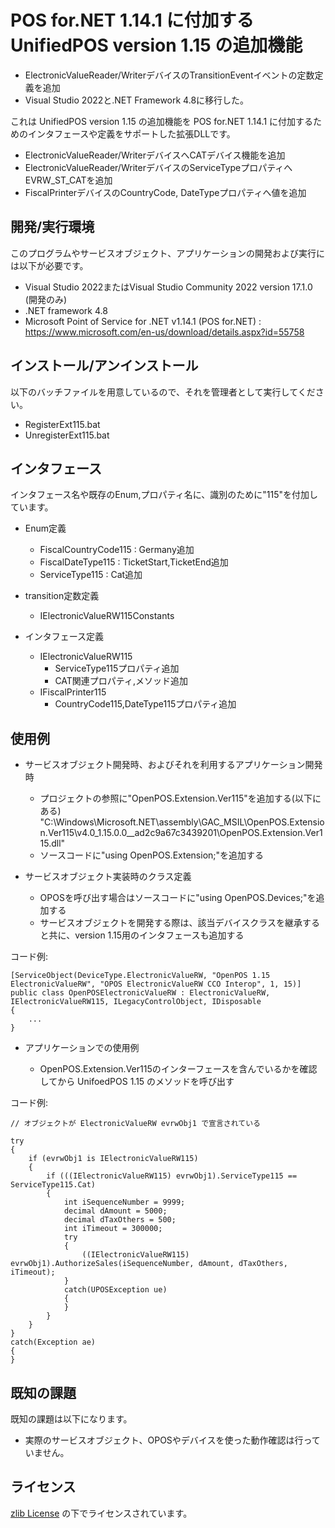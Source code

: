 # POS for.NET 1.14.1 に付加する UnifiedPOS version 1.15 の追加機能

- ElectronicValueReader/WriterデバイスのTransitionEventイベントの定数定義を追加  
- Visual Studio 2022と.NET Framework 4.8に移行した。  

これは UnifiedPOS version 1.15 の追加機能を POS for.NET 1.14.1 に付加するためのインタフェースや定義をサポートした拡張DLLです。

- ElectronicValueReader/WriterデバイスへCATデバイス機能を追加  
- ElectronicValueReader/WriterデバイスのServiceTypeプロパティへEVRW_ST_CATを追加  
- FiscalPrinterデバイスのCountryCode, DateTypeプロパティへ値を追加  


## 開発/実行環境

このプログラムやサービスオブジェクト、アプリケーションの開発および実行には以下が必要です。

- Visual Studio 2022またはVisual Studio Community 2022 version 17.1.0 (開発のみ)  
- .NET framework 4.8  
- Microsoft Point of Service for .NET v1.14.1 (POS for.NET) : https://www.microsoft.com/en-us/download/details.aspx?id=55758  


## インストール/アンインストール

以下のバッチファイルを用意しているので、それを管理者として実行してください。

- RegisterExt115.bat
- UnregisterExt115.bat


## インタフェース

インタフェース名や既存のEnum,プロパティ名に、識別のために"115"を付加しています。

- Enum定義
  - FiscalCountryCode115 : Germany追加
  - FiscalDateType115 : TicketStart,TicketEnd追加
  - ServiceType115 : Cat追加

- transition定数定義
  - IElectronicValueRW115Constants

- インタフェース定義
  - IElectronicValueRW115
    - ServiceType115プロパティ追加
    - CAT関連プロパティ,メソッド追加
  - IFiscalPrinter115
    - CountryCode115,DateType115プロパティ追加


## 使用例

- サービスオブジェクト開発時、およびそれを利用するアプリケーション開発時

  - プロジェクトの参照に"OpenPOS.Extension.Ver115"を追加する(以下にある)
    "C:\\Windows\\Microsoft.NET\\assembly\\GAC_MSIL\\OpenPOS.Extension.Ver115\\v4.0_1.15.0.0__ad2c9a67c3439201\\OpenPOS.Extension.Ver115.dll"
  - ソースコードに"using OpenPOS.Extension;"を追加する

- サービスオブジェクト実装時のクラス定義

  - OPOSを呼び出す場合はソースコードに"using OpenPOS.Devices;"を追加する
  - サービスオブジェクトを開発する際は、該当デバイスクラスを継承すると共に、version 1.15用のインタフェースも追加する

コード例:

    [ServiceObject(DeviceType.ElectronicValueRW, "OpenPOS 1.15 ElectronicValueRW", "OPOS ElectronicValueRW CCO Interop", 1, 15)]
    public class OpenPOSElectronicValueRW : ElectronicValueRW, IElectronicValueRW115, ILegacyControlObject, IDisposable
    {
        ...
    }

- アプリケーションでの使用例

  - OpenPOS.Extension.Ver115のインターフェースを含んでいるかを確認してから UnifoedPOS 1.15 のメソッドを呼び出す  

コード例:


    // オブジェクトが ElectronicValueRW evrwObj1 で宣言されている
    
    try
    {
        if (evrwObj1 is IElectronicValueRW115)
        {
            if (((IElectronicValueRW115) evrwObj1).ServiceType115 == ServiceType115.Cat)
            {
                int iSequenceNumber = 9999;
                decimal dAmount = 5000;
                decimal dTaxOthers = 500;
                int iTimeout = 300000;
                try
                {
                    ((IElectronicValueRW115) evrwObj1).AuthorizeSales(iSequenceNumber, dAmount, dTaxOthers, iTimeout);
                }
                catch(UPOSException ue)
                {
                }
            }
        }
    }
    catch(Exception ae)
    {
    }


## 既知の課題   

既知の課題は以下になります。

- 実際のサービスオブジェクト、OPOSやデバイスを使った動作確認は行っていません。  

## ライセンス

[zlib License](./LICENSE) の下でライセンスされています。

